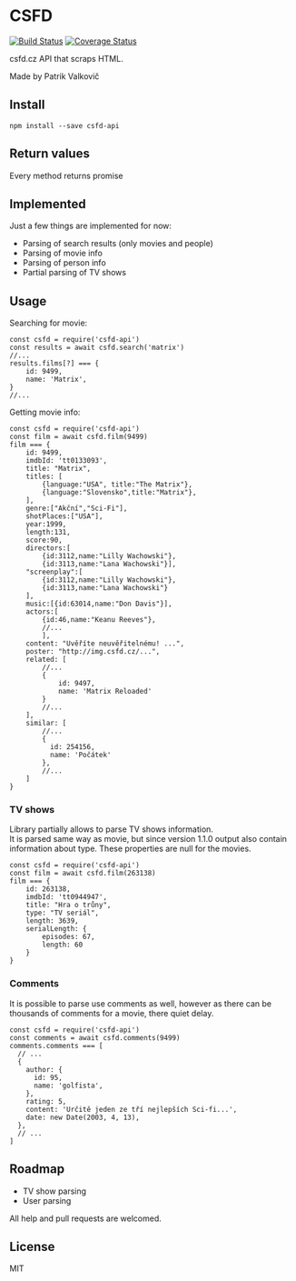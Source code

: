 # CSFD 

[![Build Status](https://travis-ci.org/PatrikValkovic/csfd-api.svg?branch=dev)](https://travis-ci.org/PatrikValkovic/csfd-api) [![Coverage Status](https://coveralls.io/repos/github/PatrikValkovic/csfd-api/badge.svg?branch=dev)](https://coveralls.io/github/PatrikValkovic/csfd-api?branch=dev)

csfd.cz API that scraps HTML.

Made by Patrik Valkovič


## Install

```
npm install --save csfd-api
```

## Return values

Every method returns promise

## Implemented

Just a few things are implemented for now:
- Parsing of search results (only movies and people)
- Parsing of movie info
- Parsing of person info
- Partial parsing of TV shows

## Usage

Searching for movie: 

```ecmascript 6
const csfd = require('csfd-api')
const results = await csfd.search('matrix')
//...
results.films[?] === {
    id: 9499, 
    name: 'Matrix',
}
//...
```

Getting movie info:

```ecmascript 6
const csfd = require('csfd-api')
const film = await csfd.film(9499)
film === {
    id: 9499,
    imdbId: 'tt0133093',
    title: "Matrix",
    titles: [
        {language:"USA", title:"The Matrix"},
        {language:"Slovensko",title:"Matrix"},
    ],
    genre:["Akční","Sci-Fi"],
    shotPlaces:["USA"],
    year:1999,
    length:131,
    score:90,
    directors:[
        {id:3112,name:"Lilly Wachowski"},
        {id:3113,name:"Lana Wachowski"}],
    "screenplay":[
        {id:3112,name:"Lilly Wachowski"},
        {id:3113,name:"Lana Wachowski"}
    ],
    music:[{id:63014,name:"Don Davis"}],
    actors:[
        {id:46,name:"Keanu Reeves"},
        //...
        ],
    content: "Uvěříte neuvěřitelnému! ...",
    poster: "http://img.csfd.cz/...",
    related: [
        //...
        {
            id: 9497,
            name: 'Matrix Reloaded'
        }
        //...
    ],
    similar: [
        //...
        {
          id: 254156,
          name: 'Počátek'
        },
        //...
    ]
}
```

### TV shows

Library partially allows to parse TV shows information.  
It is parsed same way as movie, but since version 1.1.0 output also contain information about type. These properties are null for the movies.

```ecmascript 6
const csfd = require('csfd-api')
const film = await csfd.film(263138)
film === {
    id: 263138,
    imdbId: 'tt0944947',
    title: "Hra o trůny",
    type: "TV seriál",
    length: 3639,
    serialLength: {
        episodes: 67,
        length: 60
    }
}
```

### Comments

It is possible to parse use comments as well, however as there can be thousands of comments for a movie, there quiet delay.

```ecmascript 6
const csfd = require('csfd-api')
const comments = await csfd.comments(9499)
comments.comments === [
  // ...
  {
    author: {
      id: 95,
      name: 'golfista',
    },
    rating: 5,
    content: 'Určitě jeden ze tří nejlepších Sci-fi...',
    date: new Date(2003, 4, 13),
  },
  // ...
]
```

## Roadmap

- TV show parsing
- User parsing

All help and pull requests are welcomed.


## License

MIT
